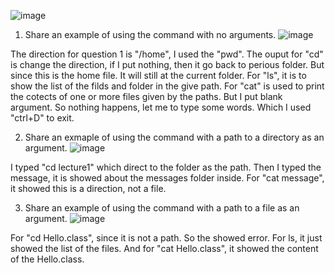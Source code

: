 ![image](https://github.com/marksui/cse15l-lab-reports/assets/146782343/efba7c35-960d-4936-b493-4dce3fda083c)
1. Share an example of using the command with no arguments.
![image](https://github.com/marksui/cse15l-lab-reports/assets/146782343/6cc31c7a-a592-452c-a2be-22e932f67456)

The direction for question 1 is "/home", I used the "pwd". The ouput for "cd" is change the direction, if I put nothing, then it go back to perious folder. But since this is the home file. It will still at the current folder. For "ls", it is to show the list of the filds and folder in the give path. For "cat" is used to print the cotects of one or more files given by the paths. But I put blank argument. So nothing happens, let me to type some words. Which I used "ctrl+D" to exit.

2. Share an exmaple of using the command with a path to a directory as an argument.
![image](https://github.com/marksui/cse15l-lab-reports/assets/146782343/47e8ba46-129f-49a0-8356-e44f58230b1c)

I typed "cd lecture1" which direct to the folder as the path. Then I typed the message, it is showed about the messages folder inside. For "cat message", it showed this is a direction, not a file.

3. Share an example of using the command with a path to a file as an argument.
   ![image](https://github.com/marksui/cse15l-lab-reports/assets/146782343/c60442b9-8905-4dd3-afe7-53c79392c3fd)

For "cd Hello.class", since it is not a path. So the showed error. For ls, it just showed the list of the files. And for "cat Hello.class", it showed the content of the Hello.class.
